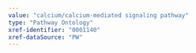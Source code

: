 ```yaml
---
value: "calcium/calcium-mediated signaling pathway"
type: "Pathway Ontology"
xref-identifier: "0001140"
xref-dataSource: "PW"
---
```

